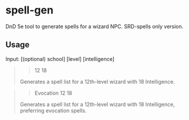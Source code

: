 # spell-gen
DnD 5e tool to generate spells for a wizard NPC. SRD-spells only version.

## Usage
Input: [(optional) school] [level] [intelligence]

> > 12 18
>
> Generates a spell list for a 12th-level wizard with 18 Intelligence.

> > Evocation 12 18
>
> Generates a spell list for a 12th-level wizard with 18 Intelligence, preferring evocation spells.
